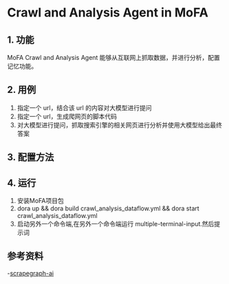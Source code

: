 # Crawl and Analysis Agent in MoFA

## 1. 功能
MoFA Crawl and Analysis Agent 能够从互联网上抓取数据，并进行分析，配置记忆功能。

## 2. 用例
1. 指定一个 url，结合该 url 的内容对大模型进行提问
2. 指定一个 url，生成爬网页的脚本代码
3. 对大模型进行提问，抓取搜索引擎的相关网页进行分析并使用大模型给出最终答案
## 3. 配置方法

## 4. 运行
1. 安装MoFA项目包
2. dora up && dora build  crawl_analysis_dataflow.yml && dora start crawl_analysis_dataflow.yml
3. 启动另外一个命令端,在另外一个命令端运行 multiple-terminal-input.然后提示词

## 参考资料
-[scrapegraph-ai](https://scrapegraph-ai.readthedocs.io/en/latest/index.html)